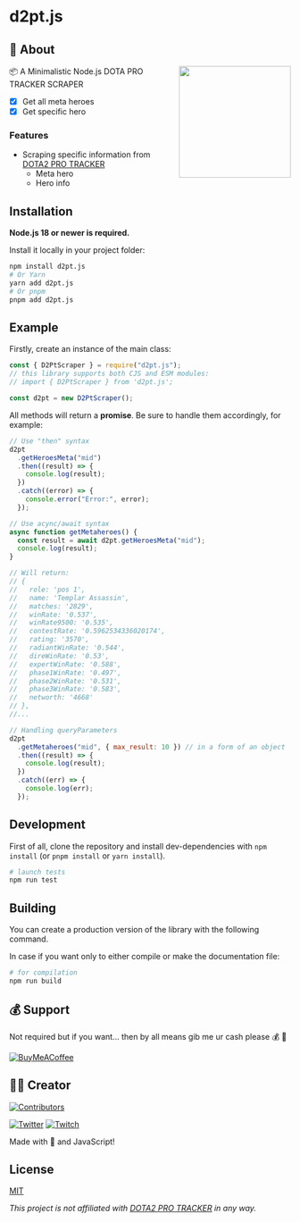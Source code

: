 # d2pt.js

## 📃 About

<a href="https://dota2protracker.com"><img src="https://dota2protracker.com/static/svg/logo_mark.svg" align="right" width="200px"/></a>
📦 A Minimalistic Node.js DOTA PRO TRACKER SCRAPER

- [x] Get all meta heroes
- [x] Get specific hero

### Features

- Scraping specific information from [DOTA2 PRO TRACKER](https://dota2protracker.com/hero)
  - Meta hero
  - Hero info

## Installation

**Node.js 18 or newer is required.**

Install it locally in your project folder:

```bash
npm install d2pt.js
# Or Yarn
yarn add d2pt.js
# Or pnpm
pnpm add d2pt.js
```

## Example

Firstly, create an instance of the main class:

```javascript
const { D2PtScraper } = require("d2pt.js");
// this library supports both CJS and ESM modules:
// import { D2PtScraper } from 'd2pt.js';

const d2pt = new D2PtScraper();
```

All methods will return a **promise**. Be sure to handle them accordingly, for example:

```javascript
// Use "then" syntax
d2pt
  .getHeroesMeta("mid")
  .then((result) => {
    console.log(result);
  })
  .catch((error) => {
    console.error("Error:", error);
  });

// Use acync/await syntax
async function getMetaheroes() {
  const result = await d2pt.getHeroesMeta("mid");
  console.log(result);
}

// Will return:
// {
//   role: 'pos 1',
//   name: 'Templar Assassin',
//   matches: '2829',
//   winRate: '0.537',
//   winRate9500: '0.535',
//   contestRate: '0.5962534336020174',
//   rating: '3570',
//   radiantWinRate: '0.544',
//   direWinRate: '0.53',
//   expertWinRate: '0.588',
//   phase1WinRate: '0.497',
//   phase2WinRate: '0.531',
//   phase3WinRate: '0.583',
//   networth: '4668'
// },
//...

// Handling queryParameters
d2pt
  .getMetaheroes("mid", { max_result: 10 }) // in a form of an object
  .then((result) => {
    console.log(result);
  })
  .catch((err) => {
    console.log(err);
  });
```

## Development

First of all, clone the repository and install dev-dependencies with `npm install` (or `pnpm install` or `yarn install`).

```bash
# launch tests
npm run test
```

## Building

You can create a production version of the library with the following command.

In case if you want only to either compile or make the documentation file:

```bash
# for compilation
npm run build
```

## 💰 Support

Not required but if you want... then by all means gib me ur cash please 💰 🔫

[![BuyMeACoffee](https://img.shields.io/badge/Buy%20Me%20a%20Coffee-ffdd00?style=for-the-badge&logo=buy-me-a-coffee&logoColor=black)](https://buymeacoffee.com/gabriel.dev/)

## 👷‍♂️ Creator

[![Contributors](https://contrib.rocks/image?repo=GabrielCSTR/dota2protracker-scraper)](https://github.com/GabrielCSTR)

[![Twitter](https://img.shields.io/badge/Twitter-%231DA1F2.svg?style=flat-square&logo=Twitter&logoColor=white)](https://twitter.com/gbrl_str) [![Twitch](https://img.shields.io/badge/Twitch-%239146FF.svg?style=flat-square&logo=Twitch&logoColor=white)](https://twitch.tv/xstrdoto)

Made with 💖 and JavaScript!

## License

[MIT](https://github.com/GabrielCSTR/d2pt.js/blob/master/LICENSE)

_This project is not affiliated with [DOTA2 PRO TRACKER](https://dota2protracker.com/meta) in any way._
